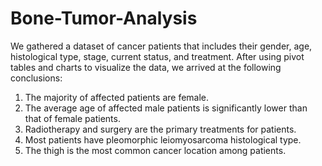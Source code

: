 # Bone-Tumor-Analysis

We gathered a dataset of cancer patients that includes their gender, age, histological type, stage, current status, and treatment. After using pivot tables and charts to visualize the data, we arrived at the following conclusions:

1. The majority of affected patients are female.
2. The average age of affected male patients is significantly lower than that of female patients.
3. Radiotherapy and surgery are the primary treatments for patients.
4. Most patients have pleomorphic leiomyosarcoma histological type.
5. The thigh is the most common cancer location among patients.
